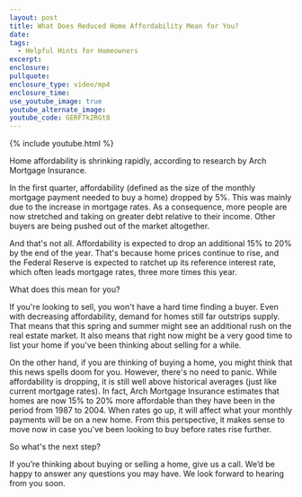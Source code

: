 ```yaml
---
layout: post
title: What Does Reduced Home Affordability Mean for You?
date:
tags:
  - Helpful Hints for Homeowners
excerpt:
enclosure:
pullquote:
enclosure_type: video/mp4
enclosure_time:
use_youtube_image: true
youtube_alternate_image:
youtube_code: GERF7k2RGt8
---
```


{% include youtube.html %}

Home affordability is shrinking rapidly, according to research by Arch Mortgage Insurance.

In the first quarter, affordability (defined as the size of the monthly mortgage payment needed to buy a home) dropped by 5%. This was mainly due to the increase in mortgage rates. As a consequence, more people are now stretched and taking on greater debt relative to their income. Other buyers are being pushed out of the market altogether.

And that's not all. Affordability is expected to drop an additional 15% to 20% by the end of the year. That's because home prices continue to rise, and the Federal Reserve is expected to ratchet up its reference interest rate, which often leads mortgage rates, three more times this year.

What does this mean for you?

If you're looking to sell, you won't have a hard time finding a buyer. Even with decreasing affordability, demand for homes still far outstrips supply. That means that this spring and summer might see an additional rush on the real estate market. It also means that right now might be a very good time to list your home if you've been thinking about selling for a while.

On the other hand, if you are thinking of buying a home, you might think that this news spells doom for you. However, there's no need to panic. While affordability is dropping, it is still well above historical averages (just like current mortgage rates). In fact, Arch Mortgage Insurance estimates that homes are now 15% to 20% more affordable than they have been in the period from 1987 to 2004. When rates go up, it will affect what your monthly payments will be on a new home. From this perspective, it makes sense to move now in case you've been looking to buy before rates rise further.

So what's the next step?

If you’re thinking about buying or selling a home, give us a call. We’d be happy to answer any questions you may have. We look forward to hearing from you soon.